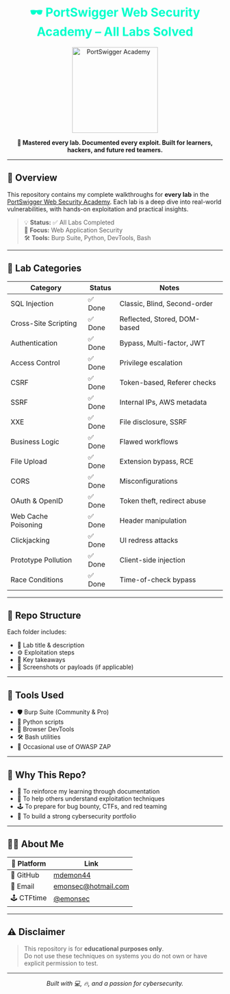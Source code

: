 <h1 align="center" style="color:#00ffcc;">🕶️ PortSwigger Web Security Academy – All Labs Solved</h1>

<p align="center">
  <img src="[https://portswigger.net/images/web-security-academy-logo.svg](https://portswigger.net/cms/images/24/a4/8376e72f5203-article-academy_social_media_graphics_article.png)" alt="PortSwigger Academy" width="200"/>
</p>

<p align="center">
  <strong>🔐 Mastered every lab. Documented every exploit. Built for learners, hackers, and future red teamers.</strong>
</p>

---

## 🧠 Overview

This repository contains my complete walkthroughs for **every lab** in the [PortSwigger Web Security Academy](https://portswigger.net/web-security). Each lab is a deep dive into real-world vulnerabilities, with hands-on exploitation and practical insights.

> 💡 **Status:** ✅ All Labs Completed  
> 🧪 **Focus:** Web Application Security  
> 🛠️ **Tools:** Burp Suite, Python, DevTools, Bash

---

## 🧩 Lab Categories

| Category               | Status  | Notes                        |
|------------------------|---------|------------------------------|
| SQL Injection          | ✅ Done | Classic, Blind, Second-order |
| Cross-Site Scripting   | ✅ Done | Reflected, Stored, DOM-based |
| Authentication         | ✅ Done | Bypass, Multi-factor, JWT     |
| Access Control         | ✅ Done | Privilege escalation          |
| CSRF                   | ✅ Done | Token-based, Referer checks   |
| SSRF                   | ✅ Done | Internal IPs, AWS metadata    |
| XXE                    | ✅ Done | File disclosure, SSRF         |
| Business Logic         | ✅ Done | Flawed workflows              |
| File Upload            | ✅ Done | Extension bypass, RCE         |
| CORS                   | ✅ Done | Misconfigurations             |
| OAuth & OpenID         | ✅ Done | Token theft, redirect abuse   |
| Web Cache Poisoning    | ✅ Done | Header manipulation           |
| Clickjacking           | ✅ Done | UI redress attacks            |
| Prototype Pollution    | ✅ Done | Client-side injection         |
| Race Conditions        | ✅ Done | Time-of-check bypass          |

---

## 📁 Repo Structure

Each folder includes:
- 📝 Lab title & description  
- ⚙️ Exploitation steps  
- 🧠 Key takeaways  
- 📸 Screenshots or payloads (if applicable)

---

## 🔧 Tools Used

- 🛡️ Burp Suite (Community & Pro)
- 🐍 Python scripts
- 🧪 Browser DevTools
- 🛠️ Bash utilities
- 🧭 Occasional use of OWASP ZAP

---

## 🎯 Why This Repo?

- 🧠 To reinforce my learning through documentation  
- 🧩 To help others understand exploitation techniques  
- 🕹️ To prepare for bug bounty, CTFs, and red teaming  
- 🧬 To build a strong cybersecurity portfolio

---

## 🧑‍💻 About Me

| 🔗 Platform | Link |
|------------|------|
| 💼 GitHub   | [mdemon44](https://github.com/mdemon44) |
| 📧 Email    | [emonsec@hotmail.com](mailto:emonsec@hotmail.com) |
| 🕹️ CTFtime  | [@emonsec](https://ctftime.org/user/238284) |

---

## ⚠️ Disclaimer

> This repository is for **educational purposes only**.  
> Do not use these techniques on systems you do not own or have explicit permission to test.

---

<p align="center">
  <em>Built with 💻, 🔥, and a passion for cybersecurity.</em>
</p>
